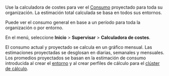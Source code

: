 Use la calculadora de costes para ver el [Consumo](onj1682104977691.md) proyectado para toda su organización. La estimación total calculada se basa en todos sus entornos.

Puede ver el consumo general en base a un período para toda la organización o por entorno.

En el menú, seleccione **Inicio** \> **Supervisar** \> **Calculadora de costes**.

El consumo actual y proyectado se calcula en un gráfico mensual. Las estimaciones proyectadas se desglosan en diarias, semanales y mensuales. Los promedios proyectados se basan en la estimación de consumo introducida al crear el [entorno](qiv1640281527006.md) y al crear perfiles de cálculo para el [clúster de cálculo](dvl1640281718303.md).
